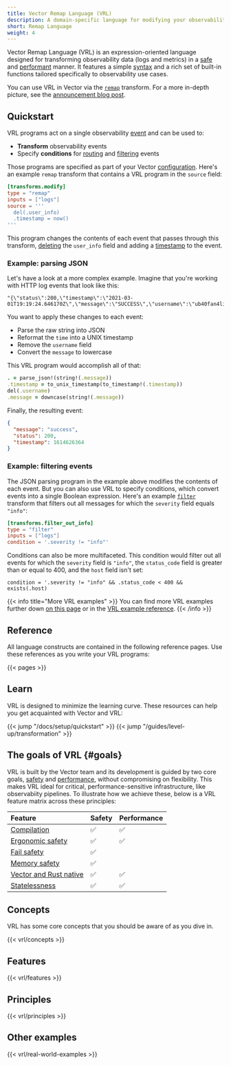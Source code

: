 ```yaml
---
title: Vector Remap Language (VRL)
description: A domain-specific language for modifying your observability data
short: Remap Language
weight: 4
---
```


Vector Remap Language (VRL) is an expression-oriented language designed for transforming observability data (logs and metrics) in a [safe](#safety) and [performant](#performance) manner. It features a simple [syntax](expressions) and a rich set of built-in functions tailored specifically to observability use cases.

You can use VRL in Vector via the [`remap`][remap] transform. For a more in-depth picture, see the [announcement blog post][blog_post].

## Quickstart

VRL programs act on a single observability [event](#event) and can be used to:

* **Transform** observability events
* Specify **conditions** for [routing][route] and [filtering][filter] events

Those programs are specified as part of your Vector [configuration]. Here's an example `remap` transform that contains a VRL program in the `source` field:

```toml {title="vector.toml"}
[transforms.modify]
type = "remap"
inputs = ["logs"]
source = '''
  del(.user_info)
  .timestamp = now()
'''
```

This program changes the contents of each event that passes through this transform, [deleting][del] the `user_info` field and adding a [timestamp][now] to the event.

### Example: parsing JSON

Let's have a look at a more complex example. Imagine that you're working with HTTP log events that look like this:

```
"{\"status\":200,\"timestamp\":\"2021-03-01T19:19:24.646170Z\",\"message\":\"SUCCESS\",\"username\":\"ub40fan4life\"}"
```

You want to apply these changes to each event:

* Parse the raw string into JSON
* Reformat the `time` into a UNIX timestamp
* Remove the `username` field
* Convert the `message` to lowercase

This VRL program would accomplish all of that:

```ruby
. = parse_json!(string!(.message))
.timestamp = to_unix_timestamp(to_timestamp!(.timestamp))
del(.username)
.message = downcase(string!(.message))
```

Finally, the resulting event:

```json
{
  "message": "success",
  "status": 200,
  "timestamp": 1614626364
}
```

### Example: filtering events

The JSON parsing program in the example above modifies the contents of each event. But you can also use VRL to specify conditions, which convert events into a single Boolean expression. Here's an example [`filter`][filter] transform that filters out all messages for which the `severity` field equals `"info"`:

```toml {title="vector.toml"}
[transforms.filter_out_info]
type = "filter"
inputs = ["logs"]
condition = '.severity != "info"'
```

Conditions can also be more multifaceted. This condition would filter out all events for which the `severity` field is `"info"`, the `status_code` field is greater than or equal to 400, and the `host` field isn't set:

```vrl
condition = '.severity != "info" && .status_code < 400 && exists(.host)
```

{{< info title="More VRL examples" >}}
You can find more VRL examples further down [on this page](#other-examples) or in the [VRL example reference](/docs/reference/vrl/examples).
{{< /info >}}

## Reference

All language constructs are contained in the following reference pages. Use these references as you write your VRL programs:

{{< pages >}}

## Learn

VRL is designed to minimize the learning curve. These resources can help you get acquainted with Vector and VRL:

{{< jump "/docs/setup/quickstart" >}}
{{< jump "/guides/level-up/transformation" >}}

## The goals of VRL {#goals}

VRL is built by the Vector team and its development is guided by two core goals, [safety](#safety) and [performance](#performance), without compromising on flexibility. This makes VRL ideal for critical, performance-sensitive infrastructure, like observabiity pipelines. To illustrate how we achieve these, below is a VRL feature matrix across these principles:

Feature | Safety | Performance
:-------|:-------|:-----------
[Compilation](#compilation) | ✅ | ✅
[Ergonomic safety](#ergonomic-safety) | ✅ | ✅
[Fail safety](#fail-safety) | ✅ |
[Memory safety](#memory-safety) | ✅ |
[Vector and Rust native](#vector-rust-native) | ✅ | ✅
[Statelessness](#statelessness) | ✅ | ✅

## Concepts

VRL has some core concepts that you should be aware of as you dive in.

{{< vrl/concepts >}}

## Features

{{< vrl/features >}}

## Principles

{{< vrl/principles >}}

## Other examples

{{< vrl/real-world-examples >}}

[affine_types]: https://en.wikipedia.org/wiki/Substructural_type_system#Affine_type_systems
[blog_post]: /blog/vector-remap-language
[configuration]: /docs/reference/configuration
[dedupe]: /docs/reference/configuration/transforms/dedupe
[del]: /docs/reference/vrl/functions#del
[errors]: /docs/reference/vrl/errors
[events]: /docs/about/under-the-hood-architecture/data-model
[fail_safe]: https://en.wikipedia.org/wiki/Fail-safe
[ffi]: https://en.wikipedia.org/wiki/Foreign_function_interface
[filter]: /docs/reference/configuration/transforms/filter
[log]: /docs/reference/vrl/functions#log
[logs]: /docs/about/under-the-hood/architecture/data-model/log
[memory_safety]: https://en.wikipedia.org/wiki/Memory_safety
[metrics]: /docs/about/under-the-hood/architecture/data-model/metrics
[now]: /docs/reference/vrl/functions#now
[remap]: /docs/reference/configuration/transforms/remap
[route]: /docs/reference/configuration/transforms/route
[rust]: https://rust-lang.org
[rust_security]: https://thenewstack.io/microsoft-rust-is-the-industrys-best-chance-at-safe-systems-programming/
[vrl_error_handling]: /docs/reference/vrl/errors#handling
